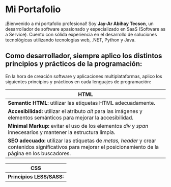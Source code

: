 # Mi Portafolio
¡Bienvenido a mi portafolio profesional! Soy <b>Jay-Ar Abihay Tecson</b>, un desarrollador de software apasionado y especializado en SaaS (Software as a Service). Cuento con sólida experiencia en el desarrollo de soluciones tecnológicas utilizando tecnologías web, .NET, Python y Java.

## Como desarrollador, siempre aplico los distintos principios y prácticos de la programación: 
En la hora de creación software y aplicaciones multiplataformas, aplico los siguientes principios y prácticos en cada lenguajes de programación: 
<table>
  <thead>
    <tr>
      <th>HTML</th>
    </tr>
    <tbody>
      <tr>
        <td><b>Semantic HTML</b>: utilizar las etiquetas HTML adecuadamente.</td>
      </tr>
      <tr>
        <td><b>Accesibilidad:</b> utilizar el atributo <i>alt</i> para las imágenes y elementos semánticos para mejorar la accesibilidad. </td>
      </tr>
      <tr>
        <td><b>Minimal Markup:</b> evitar el uso de los elementos <i>div</i> y <i>span</i> innecesarios y mantener la estructura limpia.</td>
      </tr>
      <tr>
        <td><b>SEO adecuado:</b> utilizar las etiquetas de <i>metas, header</i> y crear contenidos significativos para mejorar el posicionamiento de la página en los buscadores.</td>
      </tr>
    </tbody>
  </thead>
</table>

<table>
  <thead>
    <tr>
      <th>CSS</th>
    </tr>
  </thead>
  <tbody>
    <tr>
      <td><b>Principios LESS/SASS: </b></td>
    </tr>
  </tbody>
</table>
